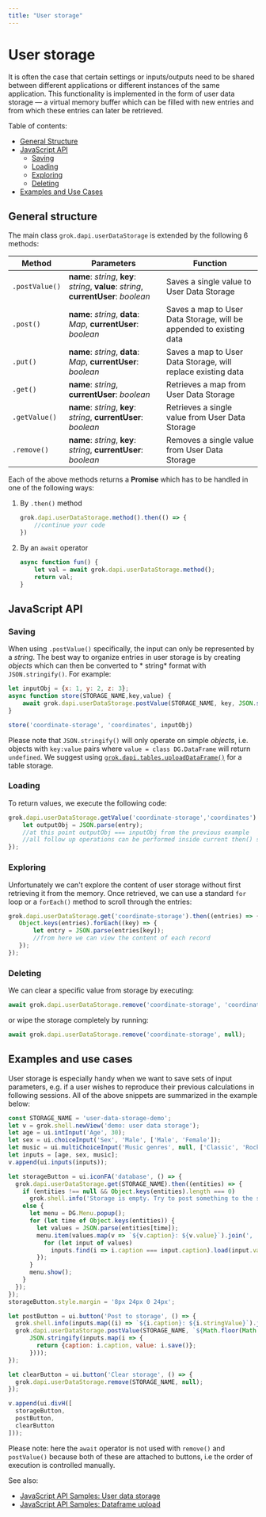 ```yaml
---
title: "User storage"
---
```

<!-- SUBTITLE: -->

# User storage

It is often the case that certain settings or inputs/outputs need to be shared between different applications or
different instances of the same application. This functionality is implemented in the form of user data storage — a
virtual memory buffer which can be filled with new entries and from which these entries can later be retrieved.

Table of contents:

* [General Structure](#general-structure)
* [JavaScript API](#javascript-api)
  * [Saving](#saving)
  * [Loading](#loading)
  * [Exploring](#exploring)
  * [Deleting](#deleting)
* [Examples and Use Cases](#examples-and-use-cases)

## General structure

The main class `grok.dapi.userDataStorage` is extended by the following 6 methods:

| Method         | Parameters                                                                                                             | Function                                                            |
|----------------|------------------------------------------------------------------------------------------------------------------------|---------------------------------------------------------------------|
| `.postValue()` | <b>name</b>: <i>string</i>, <b>key</b>: <i>string</i>, <b>value</b>: <i>string</i>, <b>currentUser</b>: <i>boolean</i> | Saves a single value to User Data Storage                           |
| `.post()`      | <b>name</b>: <i>string</i>, <b>data</b>: <i>Map</i>, <b>currentUser</b>: <i>boolean</i>                                | Saves a map to User Data Storage, will be appended to existing data |
| `.put()`       | <b>name</b>: <i>string</i>, <b>data</b>: <i>Map</i>, <b>currentUser</b>: <i>boolean</i>                                | Saves a map to User Data Storage, will replace existing data        |
| `.get()`       | <b>name</b>: <i>string</i>, <b>currentUser</b>: <i>boolean</i>                                                         | Retrieves a map from User Data Storage                              |
| `.getValue()`  | <b>name</b>: <i>string</i>, <b>key</b>: <i>string</i>, <b>currentUser</b>: <i>boolean</i>                              | Retrieves a single value from User Data Storage                     |
| `.remove()`    | <b>name</b>: <i>string</i>, <b>key</b>: <i>string</i>, <b>currentUser</b>: <i>boolean</i>                              | Removes a single value from User Data Storage                       |

Each of the above methods returns a **Promise** which has to be handled in one of the following ways:

1. By `.then()` method

    ```js
    grok.dapi.userDataStorage.method().then(() => {
        //continue your code
    })
    ```

2. By an `await` operator

    ```js
    async function fun() {
        let val = await grok.dapi.userDataStorage.method();
        return val;
    }
    ```

## JavaScript API

### Saving

When using `.postValue()` specifically, the input can only be represented by a *string*. The best way to organize
entries in user storage is by creating *objects* which can then be converted to *
string* format with `JSON.stringify()`. For example:

```js
let inputObj = {x: 1, y: 2, z: 3};
async function store(STORAGE_NAME,key,value) {
    await grok.dapi.userDataStorage.postValue(STORAGE_NAME, key, JSON.stringify(value));
}

store('coordinate-storage', 'coordinates', inputObj)
```

Please note that `JSON.stringify()` will only operate on simple *objects*, i.e. objects with `key:value` pairs where
`value = class DG.DataFrame` will return `undefined`. We suggest
using [`grok.dapi.tables.uploadDataFrame()`](https://dev.datagrok.ai/js/samples/data-access/save-and-load-df)
for a table storage.

### Loading

To return values, we execute the following code:

```js
grok.dapi.userDataStorage.getValue('coordinate-storage','coordinates').then((entry) => {
    let outputObj = JSON.parse(entry);
    //at this point outputObj === inputObj from the previous example
    //all follow up operations can be performed inside current then() statement
});
```

### Exploring

Unfortunately we can't explore the content of user storage without first retrieving it from the memory. Once retrieved,
we can use a standard `for` loop or a `forEach()` method to scroll through the entries:

 ```js
grok.dapi.userDataStorage.get('coordinate-storage').then((entries) => {
    Object.keys(entries).forEach((key) => {
        let entry = JSON.parse(entries[key]);
        //from here we can view the content of each record
    });
});
```

### Deleting

We can clear a specific value from storage by executing:

```js
await grok.dapi.userDataStorage.remove('coordinate-storage', 'coordinates');
```

or wipe the storage completely by running:

```js
await grok.dapi.userDataStorage.remove('coordinate-storage', null);
```

## Examples and use cases

User storage is especially handy when we want to save sets of input parameters, e.g. if a user wishes to reproduce their
previous calculations in following sessions. All of the above snippets are summarized in the example below:

```js
const STORAGE_NAME = 'user-data-storage-demo';
let v = grok.shell.newView('demo: user data storage');
let age = ui.intInput('Age', 30);
let sex = ui.choiceInput('Sex', 'Male', ['Male', 'Female']);
let music = ui.multiChoiceInput('Music genres', null, ['Classic', 'Rock', 'Pop', 'Jazz']);
let inputs = [age, sex, music];
v.append(ui.inputs(inputs));

let storageButton = ui.iconFA('database', () => {
  grok.dapi.userDataStorage.get(STORAGE_NAME).then((entities) => {
    if (entities !== null && Object.keys(entities).length === 0)
      grok.shell.info('Storage is empty. Try to post something to the storage');
    else {
      let menu = DG.Menu.popup();
      for (let time of Object.keys(entities)) {
        let values = JSON.parse(entities[time]);
        menu.item(values.map(v => `${v.caption}: ${v.value}`).join(', '), () => {
          for (let input of values)
            inputs.find(i => i.caption === input.caption).load(input.value);
        });
      }
      menu.show();
    }
  });
});
storageButton.style.margin = '8px 24px 0 24px';

let postButton = ui.button('Post to storage', () => {
  grok.shell.info(inputs.map((i) => `${i.caption}: ${i.stringValue}`).join('<br>'));
  grok.dapi.userDataStorage.postValue(STORAGE_NAME, `${Math.floor(Math.random() * Math.floor(1000))}`,
      JSON.stringify(inputs.map(i => {
        return {caption: i.caption, value: i.save()};
      })));
});

let clearButton = ui.button('Clear storage', () => {
  grok.dapi.userDataStorage.remove(STORAGE_NAME, null);
});

v.append(ui.divH([
  storageButton,
  postButton,
  clearButton
]));
```

Please note: here the `await` operator is not used with `remove()` and `postValue()` because both of these are attached
to buttons, i.e the order of execution is controlled manually.

See also:

* [JavaScript API Samples: User data storage](https://public.datagrok.ai/js/samples/misc/user-data-storage)
* [JavaScript API Samples: Dataframe upload](https://dev.datagrok.ai/js/samples/data-access/save-and-load-df)
